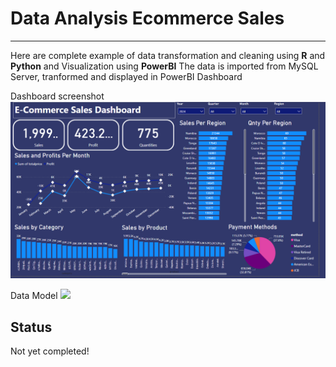 # Data Analysis Ecommerce Sales
------------------------------------------------------------------------------------------------------
Here are complete example of data transformation and cleaning using **R** and **Python** and 
Visualization using **PowerBI**
The data is imported from MySQL Server, tranformed and displayed in PowerBI Dashboard

Dashboard screenshot
<img src="Dashboard_Main_Page.png">

Data Model
<img src="Data_Model_After_Transformation_in_R">

## Status
Not yet completed!



